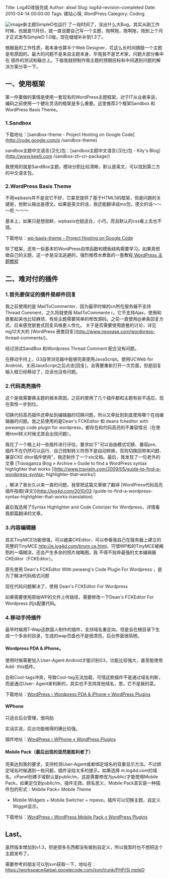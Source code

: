 Title: Log4D改版完成
Author: alswl
Slug: log4d-revision-completed
Date: 2010-04-14 00:00:00
Tags: 建站心得, WordPress
Category: Coding

![image](http://upload.log4d.com/upload_dropbox/201004/log4d_screenshot.png)新主题SimpleD也运行
了一段时间了，没出什么大Bug。其实从刚工作时候，也就是11月份，就一直说要自己写一个主题，拖啊拖，拖啊拖，拖到上个月才正式发布SimpleD
1.0版。现在缝缝补补到1.3了。

根据我的工作性质，我本身也算半个Web Designer，花这么长时间搞鼓一个主题是有原因的。最大的问题不是来自主题本身，毕竟我不是艺术家，问题大部分集中在
插件的测试和融合上。下面我就把制作我主题的预期目标和中间遇到问题的解决方案分享一下。

## 一、使用框架

第一件要做的事情是使用一套现有的WordPress主题框架。对于IT从业者来说，编码之前使用一个健壮灵活的框架是多么重要。这里推荐2个框架Sandbox 和
WordPress Basis Theme。

### 1.Sandbox

下载地址：[sandbox-theme - Project Hosting on Google Code](http://code.google.com/p
/sandbox-theme)

sandbox主题中文语言(汉化)包：[sandbox主题中文语言(汉化)包 - Kily's Blog](http://www.keelii.com
/sandbox-zh-cn-package/)

我使用的就是SandBox主题，模块分割比较清晰，默认是英文，可以找到第三方的中文语言包。

### 2.WordPress Basis Theme

不用wpbasis并不是说它不好，它甚至提供了基于HTML5的框架，但是问题的关键是，他默认输出是德文。如果是英文的话，我还能翻译成mo包，德文的话～～～呃
～～～

基本上，如果只是想尝鲜，wpbasis也挺适合，小巧，而且默认的css看上去也不错。

下载地址：[wp-basis-theme - Project Hosting on Google
Code](http://code.google.com/p/wp-basis-theme/)

除了框架，还有一些基本的WordPress自带函数和模板结构需要学习。如果真想做自己的主题，这一步是没法逃避的，强烈推荐水煮鱼的一套教程[
WordPress 主题教程 ](http://fairyfish.net/series/wordpress-theme-tutorials/)

## 二、难对付的插件

### 1.首先要保证的插件是邮件回复

我之前使用的是 MailToCommenter，因为最早时候的cn所在服务器不支持 Thread Comment，之久将就使用 MailToCommente
r。它不支持Ajax，使用和嵌套起来也比较麻烦，有些主题需要简单的修改源码。之前一直使用@单条回复方式，后来感觉嵌套式回复风格更人性化。
关于是否需要使用嵌套的讨论，详见mg12大大的 [WordPress 嵌套回复](http://www.neoease.com/wordpress-
thread-comments/)。

经过测试SandBox 和Wordpress Thread Comment 配合没有问题。

在移动手持上，G3自带浏览器中能够完美使用JavaScript。使用UCWeb for
Android，关闭JavaScript之后点击[回复]，会需要重新打开一次页面，但是回复输入框已经移动了，应该也没有问题。

### 2.代码高亮插件

这个是我需要换主题的根本原因，之前的使用了几个插件都和主题有些不适应，现在索性一步到位。

切换代码高亮插件还牵扯到编辑器的切换问题，所以又牵扯到到底使用哪个在线编辑器的问题。我之前使用的是Dean's FCKEditor 和 deans
fckeditor with pwwangs code plugin for
wordpress，都存在和代码高亮的不兼容情况（在使用html转义时候尤其会出现问题）。

我花了一个晚上对一些插件进行评估，要求如下"可以自由模式切换、兼容pre、插件不在仍然可以运行、自己控制转义符而不是自动转换，否则切换回带来问题、兼容CKE
ditor插件使用"，我还制作了一个xls文档。最后，我发现了一位老外的文章 [Travaganza Blog » Archive » Guide to
find a WordPress syntax highlighter that works
](http://www.travislin.com/2009/05/guide-to-find-a-wordpress-syntax-
highlighter-that-works/)

，解决了我长久以来一直的问题，我曾把这篇文章做了翻译 [WordPress代码高亮插件指南[译文]](http://log4d.com/2010/03
/guide-to-find-a-wordpress-syntax-highlighter-that-works-translation)

最后我选用了Syntax Highlighter and Code Colorizer for Wordpress，详情看我那篇翻译的文章。

### 3.内容编辑器

其实TinyMCE功能很强，可以媲美CKEditor，可以参看我自己在服务器上建立的完整的TinyMCE [http://e.log4d.com/tinym
ce.html](http://e.log4d.com/tinymce.html)，可惜WP和的TinyMCE被阉割的一塌糊涂，还会产生多余的照片缩略图。我
不得不投奔最强的文本编辑器CKEditor（FCKEditor）。

原先使用 Dean's FCKEditor With pwwang's Code Plugin For Wordpress ，是为了解决代码格式问题

现在代码问题解决了，使用 Dean's FCKEditor For Wordpress

如果需要使用原始WP的文件上传路径，需要修改一下Dean's FCKEditor For Wordpress 的js配置代码。

### 4.移动手持插件

最早时候用T-Wap这款国人制作的插件，支持域名重定向，但是会在根目录下生成一个多余的目录，生成的wap页面也不是很漂亮，后台界面很简陋。

#### Wordpress PDA & iPhone。

使用时候需要加入User-Agent:Android才能识别G3，功能比较强大，甚至能使用Add- this插件。

会和Cool-tags冲突，导致Cool-tag无法加载，可惜这款插件不是通过域名判断，而是通过User-
Agent来判断的，其实也不支持其他域名，恩，它不是我的菜。

下载地址：[WordPress › Wordpress PDA & iPhone « WordPress
Plugins](http://wordpress.org/extend/plugins/wp-pda/)

#### WPhone

只适合后台管理，很鸡肋

实话实说，后台功能做得的确比较强。

插件地址：[WordPress › WPhone « WordPress
Plugins](http://wordpress.org/extend/plugins/wphone/)

#### Mobile Pack（最后出现的显然是胜利者了）

完美达到我的要求，支持检测User-Agent或者绑定域名的双重显示方法。不过绑定域名时候遇到一些问题，插件没给太多的提示。如果选择
m.log4d.com的域名，cPanel创建子域默认是public/m，这是需要修改为public/才能使用Mobile
Pack，如果定位到public/m，插件无效。顾名思义，Mobile Pack其实是一种插件包的形式：Mobile Pack= Mobile Theme
+ Mobile Widgets + Mobile Switcher + mpexo。插件可以切换主题，自定义Wigget显示。

下载地址：[WordPress › WordPress Mobile Pack « WordPress
Plugins](http://wordpress.org/extend/plugins/wordpress-mobile-pack/)

## Last、

虽然版本增加到v1.3，但是很多东西都没有做到自定义，所以我暂时也不想把这个主题发布了。

需要参考的朋友可以到svn获取一下，地址在：[https://workspace4alswl.googlecode.com/svn/trunk/PHP/Si
mpleD](https://workspace4alswl.googlecode.com/svn/trunk/PHP/SimpleD)

